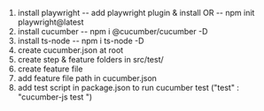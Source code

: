 1. install playwright 
-- add playwright plugin & install  OR --  npm init playwright@latest
2. install cucumber -- npm i @cucumber/cucumber -D
3. install ts-node -- npm i ts-node -D
4. create cucumber.json at root
5. create step & feature folders in src/test/
6. create feature file 
7. add feature file path in cucumber.json
8. add test script in package.json to run cucumber test ("test" : "cucumber-js test ")

